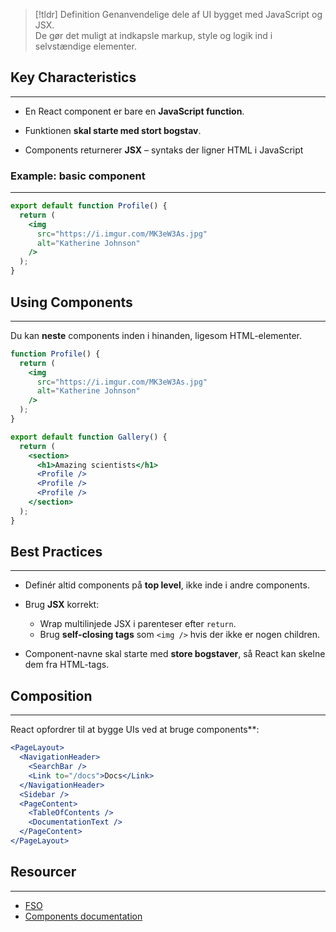 > [!tldr] Definition
Genanvendelige dele af UI bygget med JavaScript og JSX.  
De gør det muligt at indkapsle markup, style og logik ind i selvstændige elementer.
## Key Characteristics
---
- En React component er bare en **JavaScript function**.
    
- Funktionen **skal starte med stort bogstav**.
    
- Components returnerer **JSX** – syntaks der ligner HTML i JavaScript

### Example: basic component
---
```jsx
export default function Profile() {
  return (
    <img 
      src="https://i.imgur.com/MK3eW3As.jpg" 
      alt="Katherine Johnson" 
    />
  );
}
```


## Using Components
---
Du kan **neste** components inden i hinanden, ligesom HTML-elementer.

```jsx
function Profile() {
  return (
    <img 
      src="https://i.imgur.com/MK3eW3As.jpg" 
      alt="Katherine Johnson" 
    />
  );
}

export default function Gallery() {
  return (
    <section>
      <h1>Amazing scientists</h1>
      <Profile />
      <Profile />
      <Profile />
    </section>
  );
}

```

## Best Practices
---
- Definér altid components på **top level**, ikke inde i andre components.
    
- Brug **JSX** korrekt:
    - Wrap multilinjede JSX i parenteser efter `return`.
    - Brug **self-closing tags** som `<img />` hvis der ikke er nogen children.

- Component-navne skal starte med **store bogstaver**, så React kan skelne dem fra HTML-tags.

## Composition
---
React opfordrer til at bygge UIs ved at bruge components**:
```jsx
<PageLayout>
  <NavigationHeader>
    <SearchBar />
    <Link to="/docs">Docs</Link>
  </NavigationHeader>
  <Sidebar />
  <PageContent>
    <TableOfContents />
    <DocumentationText />
  </PageContent>
</PageLayout>
```

## Resourcer
---
- [FSO](https://fullstackopen.com/en/part1/introduction_to_react)
- [Components documentation](https://react.dev/learn/your-first-component)